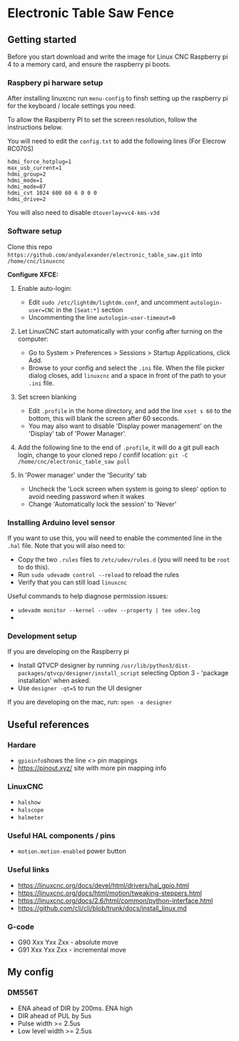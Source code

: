 # Electronic Table Saw Fence

## Getting started

Before you start download and write the image for Linux CNC Raspberry pi 4 to a memory card, and ensure the raspberry pi boots.



### Raspbery pi harware setup

After installing linuxcnc run `menu-config` to finsh setting up the raspberry pi for the keyboard / locale settings you need.

To allow the Raspberry PI to set the screen resolution, follow the instructions below.

You will need to edit the `config.txt` to add the following lines (For Elecrow RC070S)

```
hdmi_force_hotplug=1
max_usb_current=1
hdmi_group=2
hdmi_mode=1
hdmi_mode=87
hdmi_cvt 1024 600 60 6 0 0 0
hdmi_drive=2
```

You will also need to disable `dtoverlay=vc4-kms-v3d`


### Software setup

Clone this repo `https://github.com/andyalexander/electronic_table_saw.git` into `/home/cnc/linuxcnc`

**Configure XFCE:**
1. Enable auto-login:
   * Edit `sudo /etc/lightdm/lightdm.conf`, and uncomment `autologin-user=CNC` in the `[Seat:*]` section 
   * Uncommenting the line `autologin-user-timeout=0`


2. Let LinuxCNC start automatically with your config after turning on the computer:
   * Go to System > Preferences > Sessions > Startup Applications, click Add. 
   * Browse to your config and select the `.ini` file. When the file picker dialog closes, add `linuxcnc` and a space in front of the path to your `.ini` file.


3. Set screen blanking
   * Edit `.profile` in the home directory, and add the line `xset s 60` to the bottom, this will blank the screen after 60 seconds.  
   * You may also want to disable 'Display power management' on the 'Display' tab of 'Power Manager'.


4. Add the following line to the end of `.profile`, it will do a git pull each login, change to your cloned repo / confif location: `git -C /home/cnc/electronic_table_saw pull`


5. In 'Power manager' under the 'Security' tab
   * Uncheck the 'Lock screen when system is going to sleep' option to avoid needing password when it wakes
   * Change 'Automatically lock the session' to 'Never'

### Installing Arduino level sensor
If you want to use this, you will need to enable the commented line in the `.hal` file.  Note that you will also need to:

* Copy the two `.rules` files to `/etc/udev/rules.d` (you will need to be `root` to do this).
* Run `sudo udevadm control --reload` to reload the rules
* Verify that you can still load `linuxcnc`

Useful commands to help diagnose permission issues:

* `udevadm monitor --kernel --udev --property | tee udev.log`
* 




### Development setup 

If you are developing on the Raspberry pi

* Install QTVCP designer by running `/usr/lib/python3/dist-packages/qtvcp/designer/install_script` selecting Option 3 - 'package installation' when asked.
* Use `designer -qt=5` to run the UI designer

If you are developing on the mac, run: `open -a designer`





## Useful references

### Hardare

* `gpioinfo`shows the line <> pin mappings
* https://pinout.xyz/ site with more pin mapping info

### LinuxCNC

* `halshow`
* `halscope`
* `halmeter`


### Useful HAL components / pins

* `motion.motion-enabled` power button


### Useful links

* https://linuxcnc.org/docs/devel/html/drivers/hal_gpio.html
* https://linuxcnc.org/docs/html/motion/tweaking-steppers.html
* https://linuxcnc.org/docs/2.6/html/common/python-interface.html
* https://github.com/cli/cli/blob/trunk/docs/install_linux.md

### G-code
* G90 Xxx Yxx Zxx - absolute move
* G91 Xxx Yxx Zxx - incremental move



## My config

### DM556T
* ENA ahead of DIR by 200ms.  ENA high
* DIR ahead of PUL by 5us
* Pulse width >= 2.5us
* Low level width >= 2.5us



